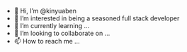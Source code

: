 - 👋 Hi, I’m @kinyuaben
- 👀 I’m interested in being a seasoned full stack developer
- 🌱 I’m currently learning ...
- 💞️ I’m looking to collaborate on ...
- 📫 How to reach me ...

<!---
kinyuaben/kinyuaben is a ✨ special ✨ repository because its `README.md` (this file) appears on your GitHub profile.
You can click the Preview link to take a look at your changes.
--->
